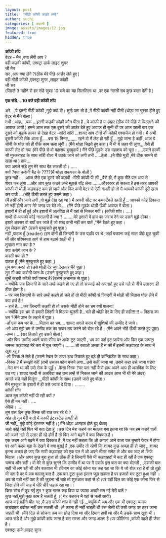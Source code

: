 ```yaml
---
layout: post
title:  "मीठी कॉफी कड़वे लम्हें"
author: suchi
categories: [ कहानी ]
image: assets/images/12.jpg
featured: true
hidden: true
---
```


**कॉफी शॉप**  
वेटर – मैम ,क्या लेंगी आप ?  
वही कड़वी कॉफी, एक्स्ट्रा डार्क लाइट शुगर  
जी मैम  
सर ,आप क्या लेंगे ?(ठीक मेरे पीछे आर्डर लेते हुए )  
वही मीठी कॉफी ,एक्स्ट्रा शुगर ,लाइट कॉफ़ी  
जी सर  
(पिछले 3 महीने से हर संडे सुबह 10 बजे का यह सिलसिला था ,पर एक गलती सब कुछ बदल देती है )


**एक संडे….10 बजे वही कॉफी शॉप**  

अरे….ये इतनी मीठी कॉफी ,मुझे क्यों दी। तुम्हे पता तो है ,मैं मीठी कॉफी नहीं पीती (थोड़ा सा गुस्सा होते हुए वेटर से मैंने बोला )  
तभी ..आह….यक …इतनी कड़वी कॉफ़ी कौन पीता है ..ये कॉफ़ी है या ज़हर (ठीक मेरे पीछे से चिल्लाने की आवाज़ आयी )
हमने आज तक एक दूसरे की आर्डर देते हुए आवाज़ ही सुनी थी पर आज पहली बार एक दूसरे को मुड़के हल्का से देखा
वेटर -सॉरी सॉरी …शायद आप दोनों की कॉफ़ी एक्सचेंज हो गयी। मै अभी दूसरी कॉफी लेके आता हूँ…..बस 15 मिनट,,,,,,,
रहने दो मैं लेट हो रही हूँ….मुझे जाना है कहीं ,आज ये चीनी के घोल को ही पीके काम चला लूंगी। (मैंने थोड़ा चिढ़ते हुए कहा ) 
मैं भी ये ज़हर पी लूंगा,,,.वैसे ही काफी लेट हो गया (मेरे पीछे से वो महाशय बुदबुदायें )
मैंने पीछे मुड़के उस महाशय को घूरा। ….उसने हल्की सी मुस्कराहट के साथ सॉरी बोला
मैं उठके जाने को लगी तभी …..हेलो ..(मै पीछे मुड़ी ,मेरे ठीक सामने वो खड़ा था )
हाय….  
क्या अगले संडे तुम मेरे साथ बैठ सकती हो। …..  
क्यों ?क्या करूंगी बैठ के ????(मैं थोड़ा सकपका के बोली )  
कुछ नहीं। …आज जैसे एक दूसरे की कड़वी -मीठी कॉफी पी ली ,,वैसे ही, मै कुछ मीठे पल आप से  
शेयर कर लूंगा …और आप कुछ कड़वे लम्हे मुझसे बाँट लेना …….औररररर हो सकता है इस तरह आपकी कॉफी से थोड़ी कड़वाहट कम हो जाये और फिर कभी वेटर से ऐसी गलती हो तो मैं आपकी कॉफी पूरी खत्म कर पाऊँ …(भौहे ऊँची करते हुए उसने कहा )  
(मैं हसीं और जाने लगी ,वो मुझे देख रहा था )
मै अपनी सीट पर कम्फर्टेबले रहती हूँ .. आपको कोई दिक्कत तो नहीं होगी अगर मेरे जगह पर बैठे तो….
(मैंने पीछे मुड़के थोड़ी ऊँची आवाज़ में बोला )  
इशारों में ही हाँ हुई और इशारों में अलविदा ले मैं वहां से निकल गयी।
(कॉफी शॉप। ….)  
शब्दों से आपको कोई नाराज़गी है क्या ? ……..मेरे इशारों में हाय का जवाब देने पर उसने मुझे टोका।  
इशारे अक्सर वो बयाँ कर जाते हैं जो शब्द कभी नहीं कर पातें ,”मैंने बैठते हुए कहा।  
तुम लेखक हो? (उसने मुस्कुराते हुए पूछा )  
नहीं ,पाठक हूँ (reader)
(हम दोनों ही ज़िन्दगी के उस पड़ाँव पर थे ,जहाँ बचपना कई साल पीछे छूट चुकी थी और परिपक्व्ता आगे से हाथ बढ़ाये खड़ी थी )  
तुम्हारा नाम क्या है ?  
क्या करोगे जान के ?  
करती क्या हो ?  
पाठक हूँ (मैंने मुस्कुराते हुए कहा ,)  
तुम क्या करते हो (उसे थोड़ी देर चुप देखकर मैंने पूछा )  
तुम भी क्या करोगी जान के (उसने मुस्कुराते हुए कहा )  
तुम्हें कड़वी कॉफी क्यों पसन्द है?(उसने अचानक से
पूछा )  
– क्योंकि जब ज़िन्दगी के सारे लम्हें कड़वे हो गए हों तो सच्चाई को अपनाते हुए उसे गले से नीचे उतारना ही ठीक होता है।  
– पर जब ज़िन्दगी के सारे लम्हें कड़वे हो चले हों तो मीठी कॉफी से ज़िन्दगी में थोड़ी सी मिठास घोल लेने में क्या हर्ज है!!  
– हर्ज है…..जब ज़िन्दगी कड़वी हो तो उसके मीठी होने का भ्रम क्यों  पालना!  
– क्योंकि इस भ्रम से हमारी ज़िंदगी मे मिठास घुलती है…भले ही थोड़ी देर के लिए ही सही!!!!!!
– मिठास का भ्रम ?(मैंने प्रश्न के लहजे में पूछा )  
-हाँ एक कप भर के…..मिठास का भ्रम…. शायद अगले कदम में खुशियों की उम्मीद दे जाये।  
-तो आप मुझे भ्रम से उम्मीद तक का सफर तय करने को बोल रहे हैं। (मैंने अपने भौहें ऊँची करते हुए पूछा)
-हम्म। …(सर हिलाते हुए उसने बोला )  
-और फिर उम्मीद अपने चरम सीमा पर आके टूट जाएगी , भ्रम का पर्दा हट जायेगा और फिर एक एक्स्ट्रा चमच्च कड़वाहट मेरे कप में घुल जाएगी। ……..तो बताओ अच्छा हैं न की मैं इतनी कड़वाहट के साथ में खुश रहूं।  
-तो रिस्क ले लेते हैं (उसने टेबल के ऊपर हाथ टिकाते हुए बड़े ही कॉन्फिडेंस के साथ कहा )  
-रिस्क ? मैं समझी नहीं
(तभी उसका फोन बजने लगा…उसे कहीं जाना था ,उसने कहा उसे जाना पड़ेगा ..मेरा मन था की उसे रोक के पूछूँ। .कैसा रिस्क ?पर पता नहीं कैसे हाथ अपने आप ही अलविदा के लिए उठ गए। शायद जल्दी से अलविदा कह उस लम्हें से निकल जाने की आदत आज भी थी मेरे अंदर)  
अगले संडे यहीं मिलूंगा ,,,मीठी कॉफी के साथ (उसने जाते हुए बोला )  
मैंने मुस्कुरा के इशारों में ही उसे जवाब दे दिया। ……..  
कॉफी शॉप  
आज तुम कॉफी नहीं पी रही क्यों ?  
ऐसे ही मन नहीं। ….  
ओह्ह। ….  
तुम उस दिन कुछ रिस्क की बात कर रहे थे ?  
ओह तो तुम मेरी बातों में काफी इंटरस्टेड लगती हो  
जी नहीं,,,मुझे कोई इंटरस्ट नहीं है।( मैंने थोड़ा असहज होते हुए बोला)  
चलो कोई नहीं फिर भी बता देता हूं ।उस दिन मेरा कहने का मतलब बस इतना था कि जब हम कड़वे पलों को अपने गले से उतार ही रहे होते हैं तो फिर आगे बढ़ने में क्या दिक्कत है।  
एक कदम आगे बढ़ने में क्या दिक्कत है ,मै यह नहीं कहता कि ओ अगला आने वाला पल तुम्हारे फेवर में होगा पर आगे कदम बढ़ा के देखने में क्या बुराई है ,एक उमीद तो रहेगी कि शायद कुछ अच्छा ही हो जाए ,,,शायद इतना अच्छा हो जाए कि सारी कड़वाहट को एक पल में ओ अपने भीतर समेट ले और बच जाए तो सिर्फ मिठास ।और अगर कुछ बुरा हुआ तो ठीक ही है ज़िन्दगी वैसे भी कड़वाहटों में कट ही रही है एक एक्स्ट्रा चम्मच और सही।
वो मेरे से कुछ सुनने कि उम्मीद में था पर मै उसके इस बात पर क्या बोलती ,,,उसकी बात सही भी लग रही थी और बकवास भी।दिमाग का कोई कोना यह कह रहा था कि ये जो बोल रहा है वो तो तुझे भी पता है पर ये सब फालतू बात है ,एक बार टूटा हुआ इंसान जुड़ सकता है पर हजारों बार टूटा हुआ नहीं ।अब तो यही नहीं पता है की जुड़ना भी चाहे तो शुरुआत कहां से हो।पर वहीं दिल का कोई एक कोना फिर से जिंदा होने की चाह में धीरे धीरे धड़क रहा था।।  
किस सोच में डूब गई तुम ? कुछ गलत कह दिया या ज्यादा अच्छी लग गई मेरी बातें ?  
कुछ नहीं,मुझे कुछ काम है चलती हूं ।( यह कहकर मै वहां से चली आयी)  
आज कई महीने बीत गए ,मै उस कॉफी शॉप में नहीं गई ,,,क्यूंकि मै अब और एक भी एक्सट्रा चम्मच कड़वाहट बर्दाश्त नहीं कर सकती थी ।मै उठना ही नहीं चाहती थी बस जैसी थी उसी जगह पर ठहर जाना चाहती थी ।मैंने दिल से सोचना कब का छोड़ दिया था और दिमाग हावी था और मै उसके साथ खुश थी।  
आज संडे है और मुझे कॉफी शॉप जाना है बस रास्ता और जगह अलग है।पर फीलिंग्स ,कॉफी पहले ही जैसा है।  
एक्सट्रा डार्क,लाइट सुगर  